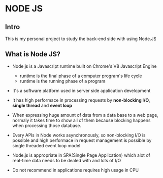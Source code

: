 # NODE JS

## Intro
This is my personal project to study the back-end side with using Node.JS

## What is Node JS?
* Node js is a Javascript runtime built on Chrome's V8 Javascript Engine
    * runtime is the final phase of a computer program's life cycle
    * runtime is the running phase of a program

* It's a software platform used in server side application development

* It has high performace in processing requests by **non-blocking I/O**, **single thread** and **event loop**

* When expressing huge amount of data from a data base to a web page, normaly it takes time to show all of them because blocking happens when processing those database.
* Every APIs in Node works asynchronously, so non-blocking I/O is possible and high performace in request management is possible by single threaded event loop model
* Node.js is appropriate in SPA(Single Page Application) which alot of real-time data needs to be dealed with and lots of I/O
* Do not recommend in applications requires high usage in CPU


